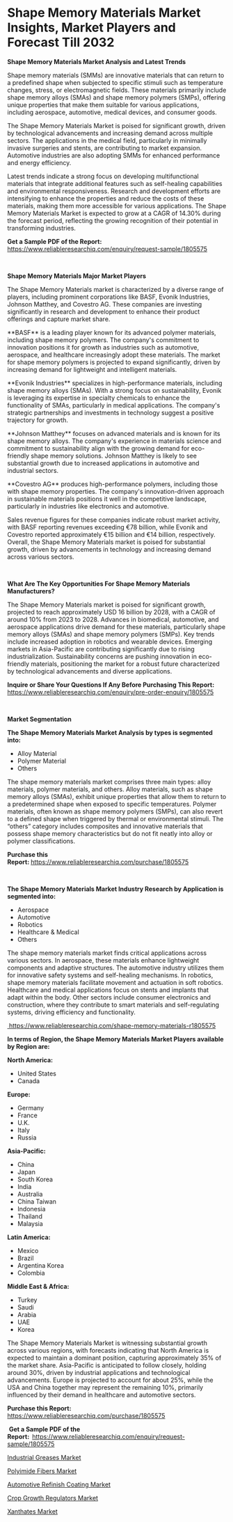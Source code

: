 <p><h1>Shape Memory Materials Market Insights, Market Players and Forecast Till 2032</h1></p><p><strong>Shape Memory Materials Market Analysis and Latest Trends</strong></p>
<p><p>Shape memory materials (SMMs) are innovative materials that can return to a predefined shape when subjected to specific stimuli such as temperature changes, stress, or electromagnetic fields. These materials primarily include shape memory alloys (SMAs) and shape memory polymers (SMPs), offering unique properties that make them suitable for various applications, including aerospace, automotive, medical devices, and consumer goods.</p><p>The Shape Memory Materials Market is poised for significant growth, driven by technological advancements and increasing demand across multiple sectors. The applications in the medical field, particularly in minimally invasive surgeries and stents, are contributing to market expansion. Automotive industries are also adopting SMMs for enhanced performance and energy efficiency. </p><p>Latest trends indicate a strong focus on developing multifunctional materials that integrate additional features such as self-healing capabilities and environmental responsiveness. Research and development efforts are intensifying to enhance the properties and reduce the costs of these materials, making them more accessible for various applications. The Shape Memory Materials Market is expected to grow at a CAGR of 14.30% during the forecast period, reflecting the growing recognition of their potential in transforming industries.</p></p>
<p><strong>Get a Sample PDF of the Report:&nbsp;</strong> <a href="https://www.reliableresearchiq.com/enquiry/request-sample/1805575?utm_campaign=103&utm_medium=2&utm_source=Github&utm_content=ia&utm_term=31032025&utm_id=shape-memory-materials">https://www.reliableresearchiq.com/enquiry/request-sample/1805575</a></p>
<p>&nbsp;</p>
<p><strong>Shape Memory Materials Major Market Players</strong></p>
<p><p>The Shape Memory Materials market is characterized by a diverse range of players, including prominent corporations like BASF, Evonik Industries, Johnson Matthey, and Covestro AG. These companies are investing significantly in research and development to enhance their product offerings and capture market share.</p><p>**BASF** is a leading player known for its advanced polymer materials, including shape memory polymers. The company's commitment to innovation positions it for growth as industries such as automotive, aerospace, and healthcare increasingly adopt these materials. The market for shape memory polymers is projected to expand significantly, driven by increasing demand for lightweight and intelligent materials.</p><p>**Evonik Industries** specializes in high-performance materials, including shape memory alloys (SMAs). With a strong focus on sustainability, Evonik is leveraging its expertise in specialty chemicals to enhance the functionality of SMAs, particularly in medical applications. The company's strategic partnerships and investments in technology suggest a positive trajectory for growth.</p><p>**Johnson Matthey** focuses on advanced materials and is known for its shape memory alloys. The company's experience in materials science and commitment to sustainability align with the growing demand for eco-friendly shape memory solutions. Johnson Matthey is likely to see substantial growth due to increased applications in automotive and industrial sectors.</p><p>**Covestro AG** produces high-performance polymers, including those with shape memory properties. The company's innovation-driven approach in sustainable materials positions it well in the competitive landscape, particularly in industries like electronics and automotive.</p><p>Sales revenue figures for these companies indicate robust market activity, with BASF reporting revenues exceeding €78 billion, while Evonik and Covestro reported approximately €15 billion and €14 billion, respectively. Overall, the Shape Memory Materials market is poised for substantial growth, driven by advancements in technology and increasing demand across various sectors.</p></p>
<p>&nbsp;</p>
<p><strong>What Are The Key Opportunities For Shape Memory Materials Manufacturers?</strong></p>
<p><p>The Shape Memory Materials market is poised for significant growth, projected to reach approximately USD 16 billion by 2028, with a CAGR of around 10% from 2023 to 2028. Advances in biomedical, automotive, and aerospace applications drive demand for these materials, particularly shape memory alloys (SMAs) and shape memory polymers (SMPs). Key trends include increased adoption in robotics and wearable devices. Emerging markets in Asia-Pacific are contributing significantly due to rising industrialization. Sustainability concerns are pushing innovation in eco-friendly materials, positioning the market for a robust future characterized by technological advancements and diverse applications.</p></p>
<p><strong>Inquire or Share Your Questions If Any Before Purchasing This Report:</strong> <a href="https://www.reliableresearchiq.com/enquiry/pre-order-enquiry/1805575?utm_campaign=103&utm_medium=2&utm_source=Github&utm_content=ia&utm_term=31032025&utm_id=shape-memory-materials">https://www.reliableresearchiq.com/enquiry/pre-order-enquiry/1805575</a></p>
<p>&nbsp;</p>
<p><strong>Market Segmentation</strong></p>
<p><strong>The Shape Memory Materials Market Analysis by types is segmented into:</strong></p>
<p><ul><li>Alloy Material</li><li>Polymer Material</li><li>Others</li></ul></p>
<p><p>The shape memory materials market comprises three main types: alloy materials, polymer materials, and others. Alloy materials, such as shape memory alloys (SMAs), exhibit unique properties that allow them to return to a predetermined shape when exposed to specific temperatures. Polymer materials, often known as shape memory polymers (SMPs), can also revert to a defined shape when triggered by thermal or environmental stimuli. The “others” category includes composites and innovative materials that possess shape memory characteristics but do not fit neatly into alloy or polymer classifications.</p></p>
<p><strong>Purchase this Report:&nbsp;</strong><a href="https://www.reliableresearchiq.com/purchase/1805575?utm_campaign=103&utm_medium=2&utm_source=Github&utm_content=ia&utm_term=31032025&utm_id=shape-memory-materials">https://www.reliableresearchiq.com/purchase/1805575</a></p>
<p>&nbsp;</p>
<p><strong>The Shape Memory Materials Market Industry Research by Application is segmented into:</strong></p>
<p><ul><li>Aerospace</li><li>Automotive</li><li>Robotics</li><li>Healthcare & Medical</li><li>Others</li></ul></p>
<p><p>The shape memory materials market finds critical applications across various sectors. In aerospace, these materials enhance lightweight components and adaptive structures. The automotive industry utilizes them for innovative safety systems and self-healing mechanisms. In robotics, shape memory materials facilitate movement and actuation in soft robotics. Healthcare and medical applications focus on stents and implants that adapt within the body. Other sectors include consumer electronics and construction, where they contribute to smart materials and self-regulating systems, driving efficiency and functionality.</p></p>
<p><a href="https://www.reliableresearchiq.com/shape-memory-materials-r1805575?utm_campaign=103&utm_medium=2&utm_source=Github&utm_content=ia&utm_term=31032025&utm_id=shape-memory-materials">&nbsp;https://www.reliableresearchiq.com/shape-memory-materials-r1805575</a></p>
<p><strong>In terms of Region, the Shape Memory Materials Market Players available by Region are:</strong></p>
<p>
    <p> <strong> North America: </strong>
        <ul>
            <li>United States</li>
            <li>Canada</li>
        </ul>
        </p> 
    <p> <strong> Europe: </strong>
        <ul>
            <li>Germany</li>
            <li>France</li>
            <li>U.K.</li>
            <li>Italy</li>
            <li>Russia</li>
        </ul>
        </p> 
    <p> <strong> Asia-Pacific: </strong>
        <ul>
            <li>China</li>
            <li>Japan</li>
            <li>South Korea</li>
            <li>India</li>
            <li>Australia</li>
            <li>China Taiwan</li>
            <li>Indonesia</li>
            <li>Thailand</li>
            <li>Malaysia</li>
        </ul>
        </p> 
    <p> <strong> Latin America: </strong>
        <ul>
            <li>Mexico</li>
            <li>Brazil</li>
            <li>Argentina Korea</li>
            <li>Colombia</li>
        </ul>
        </p> 
    <p> <strong> Middle East & Africa: </strong>
        <ul>
            <li>Turkey</li>
            <li>Saudi</li>
            <li>Arabia</li>
            <li>UAE</li>
            <li>Korea</li>
        </ul>
    </p>
    </p>
<p><p>The Shape Memory Materials Market is witnessing substantial growth across various regions, with forecasts indicating that North America is expected to maintain a dominant position, capturing approximately 35% of the market share. Asia-Pacific is anticipated to follow closely, holding around 30%, driven by industrial applications and technological advancements. Europe is projected to account for about 25%, while the USA and China together may represent the remaining 10%, primarily influenced by their demand in healthcare and automotive sectors.</p></p>
<p><strong>Purchase this Report: </strong><a href="https://www.reliableresearchiq.com/purchase/1805575?utm_campaign=103&utm_medium=2&utm_source=Github&utm_content=ia&utm_term=31032025&utm_id=shape-memory-materials">https://www.reliableresearchiq.com/purchase/1805575</a></p>
<p>&nbsp;<strong>Get a Sample PDF of the Report:&nbsp;&nbsp;</strong><a href="https://www.reliableresearchiq.com/enquiry/request-sample/1805575?utm_campaign=103&utm_medium=2&utm_source=Github&utm_content=ia&utm_term=31032025&utm_id=shape-memory-materials">https://www.reliableresearchiq.com/enquiry/request-sample/1805575</a></p>
<p><strong></strong></p>
<p><p><a href="https://github.com/snapetylerho/Market-Research-Report-List-1/blob/main/industrial-greases-market.md?utm_campaign=103&utm_medium=2&utm_source=Github&utm_content=ia&utm_term=31032025&utm_id=shape-memory-materials">Industrial Greases Market</a></p><p><a href="https://github.com/trenkkwasek84/Market-Research-Report-List-1/blob/main/polyimide-fibers-market.md?utm_campaign=103&utm_medium=2&utm_source=Github&utm_content=ia&utm_term=31032025&utm_id=shape-memory-materials">Polyimide Fibers Market</a></p><p><a href="https://github.com/sulvantomppa/Market-Research-Report-List-1/blob/main/automotive-refinish-coating-market.md?utm_campaign=103&utm_medium=2&utm_source=Github&utm_content=ia&utm_term=31032025&utm_id=shape-memory-materials">Automotive Refinish Coating Market</a></p><p><a href="https://github.com/stunzkocotpv/Market-Research-Report-List-1/blob/main/crop-growth-regulators-market.md?utm_campaign=103&utm_medium=2&utm_source=Github&utm_content=ia&utm_term=31032025&utm_id=shape-memory-materials">Crop Growth Regulators Market</a></p><p><a href="https://github.com/iwanesucices/Market-Research-Report-List-1/blob/main/xanthates-market.md?utm_campaign=103&utm_medium=2&utm_source=Github&utm_content=ia&utm_term=31032025&utm_id=shape-memory-materials">Xanthates Market</a></p></p>